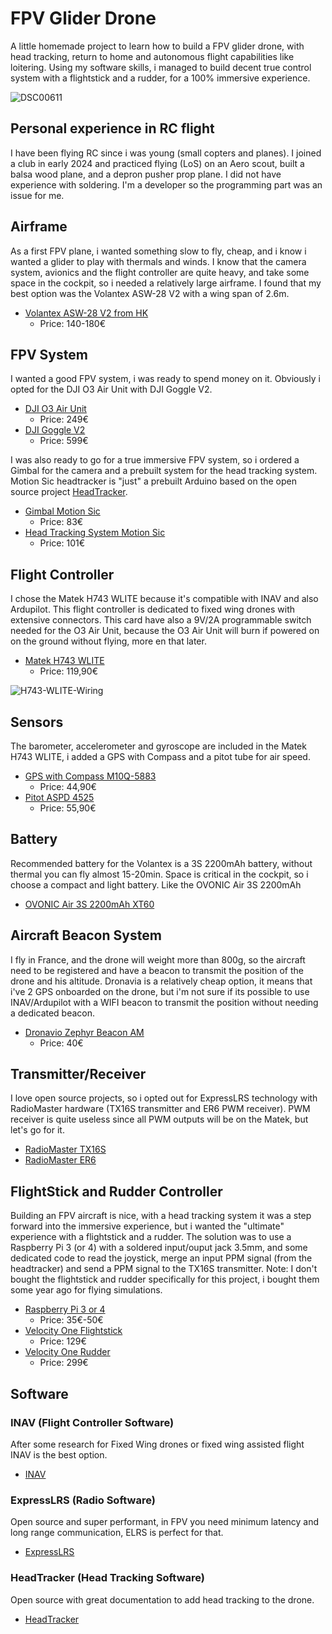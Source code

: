 # FPV Glider Drone

A little homemade project to learn how to build a FPV glider drone, with head tracking, return to home and autonomous flight capabilities like loitering.
Using my software skills, i managed to build decent true control system with a flightstick and a rudder, for a 100% immersive experience.

![DSC00611](https://github.com/user-attachments/assets/97567429-8ae6-410e-bb4f-380805c984bf)

## Personal experience in RC flight

I have been flying RC since i was young (small copters and planes). I joined a club in early 2024 and practiced flying (LoS) on an Aero scout, built a balsa wood plane, and a depron pusher prop plane. I did not have experience with soldering. I'm a developer so the programming part was an issue for me.

## Airframe

As a first FPV plane, i wanted something slow to fly, cheap, and i know i wanted a glider to play with thermals and winds. I know that the camera system, avionics and the flight controller are quite heavy, and take some space in the cockpit, so i needed a relatively large airframe.
I found that my best option was the Volantex ASW-28 V2 with a wing span of 2.6m.

- [Volantex ASW-28 V2 from HK](https://hobbyking.com/fr_fr/volantex-759-1-asw28-v2-electric-sailplane-epo-plastic-2540mm-pnf.html)
  - Price: 140-180€

## FPV System

I wanted a good FPV system, i was ready to spend money on it. Obviously i opted for the DJI O3 Air Unit with DJI Goggle V2.

- [DJI O3 Air Unit](https://www.dji.com/fr/o3-air-unit)
  - Price: 249€
- [DJI Goggle V2](https://www.dji.com/fr/goggles-2)
  - Price: 599€

I was also ready to go for a true immersive FPV system, so i ordered a Gimbal for the camera and a prebuilt system for the head tracking system. Motion Sic headtracker is "just" a prebuilt Arduino based on the open source project [HeadTracker](https://headtracker.gitbook.io/head-tracker-v2.2).

- [Gimbal Motion Sic](https://fpvdogfight.com/products/motionsic-b-a-g-badass-gimbal)
  - Price: 83€
- [Head Tracking System Motion Sic](https://fpvdogfight.com/products/tally-ho-2-prebuilt-head-tracker)
  - Price: 101€

## Flight Controller

I chose the Matek H743 WLITE because it's compatible with INAV and also Ardupilot. This flight controller is dedicated to fixed wing drones with extensive connectors.
This card have also a 9V/2A programmable switch needed for the O3 Air Unit, because the O3 Air Unit will burn if powered on on the ground without flying, more en that later.

- [Matek H743 WLITE](https://www.mateksys.com/?portfolio=h743-wlite)
  - Price: 119,90€

![H743-WLITE-Wiring](https://github.com/user-attachments/assets/1e830b71-74ff-4799-8e77-50bc51f598a9)

## Sensors

The barometer, accelerometer and gyroscope are included in the Matek H743 WLITE, i added a GPS with Compass and a pitot tube for air speed.

- [GPS with Compass M10Q-5883](https://www.mateksys.com/?portfolio=m10q-5883)
  - Price: 44,90€
- [Pitot ASPD 4525](https://www.mateksys.com/?portfolio=aspd-4525)
  - Price: 55,90€

## Battery

Recommended battery for the Volantex is a 3S 2200mAh battery, without thermal you can fly almost 15-20min. Space is critical in the cockpit, so i choose a compact and light battery. Like the OVONIC Air 3S 2200mAh

- [OVONIC Air 3S 2200mAh XT60](https://www.ovonicshop.com/products/ovonic-3s-2200mah-35c-11-1v-short-lipo-battery-pack-for-air-heli-drone-xt60-plug?_pos=4&_sid=42bfc1070&_ss=r)

## Aircraft Beacon System

I fly in France, and the drone will weight more than 800g, so the aircraft need to be registered and have a beacon to transmit the position of the drone and his altitude. Dronavia is a relatively cheap option, it means that i've 2 GPS onboarded on the drone, but i'm not sure if its possible to use INAV/Ardupilot with a WIFI beacon to transmit the position without needing a dedicated beacon.

- [Dronavio Zephyr Beacon AM](https://www.dronavia.com/product/zephyr-beacon-am/)
  - Price: 40€

## Transmitter/Receiver

I love open source projects, so i opted out for ExpressLRS technology with RadioMaster hardware (TX16S transmitter and ER6 PWM receiver). PWM receiver is quite useless since all PWM outputs will be on the Matek, but let's go for it.

- [RadioMaster TX16S](https://www.radiomasterrc.com/products/tx16s-mark-ii-radio-controller)
- [RadioMaster ER6](https://www.radiomasterrc.com/products/er6-2-4ghz-elrs-pwm-receiver)

## FlightStick and Rudder Controller

Building an FPV aircraft is nice, with a head tracking system it was a step forward into the immersive experience, but i wanted the "ultimate" experience with a flightstick and a rudder. The solution was to use a Raspberry Pi 3 (or 4) with a soldered input/ouput jack 3.5mm, and some dedicated code to read the joystick, merge an input PPM signal (from the headtracker) and send a PPM signal to the TX16S transmitter.
Note: I don't bought the flightstick and rudder specifically for this project, i bought them some year ago for flying simulations.

- [Raspberry Pi 3 or 4](https://www.raspberrypi.com/products/raspberry-pi-4-model-b/)
  - Price: 35€-50€
- [Velocity One Flightstick](https://fr.turtlebeach.com/products/velocity-one-flight-stick)
  - Price: 129€
- [Velocity One Rudder](https://fr.turtlebeach.com/products/velocity-one-rudder)
  - Price: 299€

## Software

### INAV (Flight Controller Software)

After some research for Fixed Wing drones or fixed wing assisted flight INAV is the best option.

- [INAV](https://github.com/iNavFlight/inav)

### ExpressLRS (Radio Software)

Open source and super performant, in FPV you need minimum latency and long range communication, ELRS is perfect for that.

- [ExpressLRS](https://www.expresslrs.org/)

### HeadTracker (Head Tracking Software)

Open source with great documentation to add head tracking to the drone.

- [HeadTracker](https://headtracker.gitbook.io/head-tracker-v2.2)

